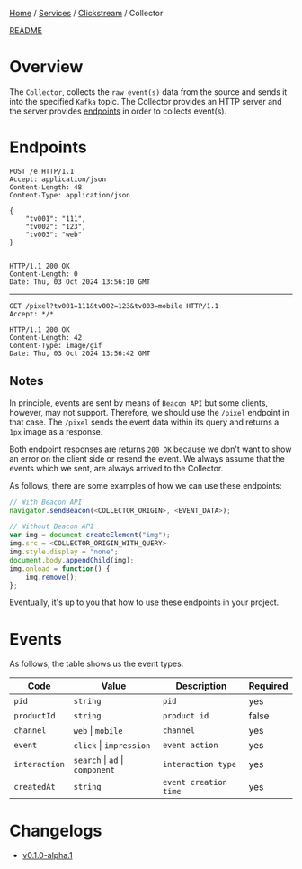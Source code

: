 <p>
    <a href="/docs/index.md">Home</a> /
    <a href="/docs/services/index.md">Services</a> /
    <a href="/docs/services/clickstream/index.md">Clickstream</a> /
    <span>Collector</span>
</p>

<a href="/services/clickstream/src/collector/README.md">README</a>

# Overview
The `Collector`, collects the `raw event(s)` data from the source and sends it
into the specified `Kafka` topic. The Collector provides an HTTP server 
and the server provides [endpoints](#endpoints) in order to collects event(s).

# Endpoints
```http
POST /e HTTP/1.1
Accept: application/json
Content-Length: 48
Content-Type: application/json

{
    "tv001": "111",
    "tv002": "123",
    "tv003": "web"
}


HTTP/1.1 200 OK
Content-Length: 0
Date: Thu, 03 Oct 2024 13:56:10 GMT
```
---

```http
GET /pixel?tv001=111&tv002=123&tv003=mobile HTTP/1.1
Accept: */*

HTTP/1.1 200 OK
Content-Length: 42
Content-Type: image/gif
Date: Thu, 03 Oct 2024 13:56:42 GMT
```

## Notes
In principle, events are sent by means of `Beacon API` but some 
clients, however, may not support. Therefore, we should use 
the `/pixel` endpoint in that case. The `/pixel` sends the event data within
its query and returns a `1px` image as a response.

Both endpoint responses are returns `200 OK` because we don't want to show an error
on the client side or resend the event. We always assume that the events which we sent,
are always arrived to the Collector.

As follows, there are some examples of how we can use these endpoints:

```js
// With Beacon API
navigator.sendBeacon(<COLLECTOR_ORIGIN>, <EVENT_DATA>);

// Without Beacon API
var img = document.createElement("img");
img.src = <COLLECTOR_ORIGIN_WITH_QUERY>
img.style.display = "none";
document.body.appendChild(img);
img.onload = function() {
    img.remove();
};
```

Eventually, it's up to you that how to use these endpoints in your project.

# Events
As follows, the table shows us the event types:

| Code              | Value                                 | Description           | Required             |
| ---               | ---                                   | ---                   | ---                  |
| `pid`             | `string`                              | `pid`                 | yes                  |                     
| `productId`       | `string`                              | `product id`          | false                |                     
| `channel`         | `web` \| `mobile`                     | `channel`             | yes                  |
| `event`           | `click` \| `impression`               | `event action`        | yes                  |
| `interaction`     | `search` \| `ad` \| `component`       | `interaction type`    | yes                  |
| `createdAt`       | `string`                              | `event creation time` | yes                  |

# Changelogs
- [v0.1.0-alpha.1](/services/clickstream/src/collector/CHANGELOG.md#v010-alpha1)
